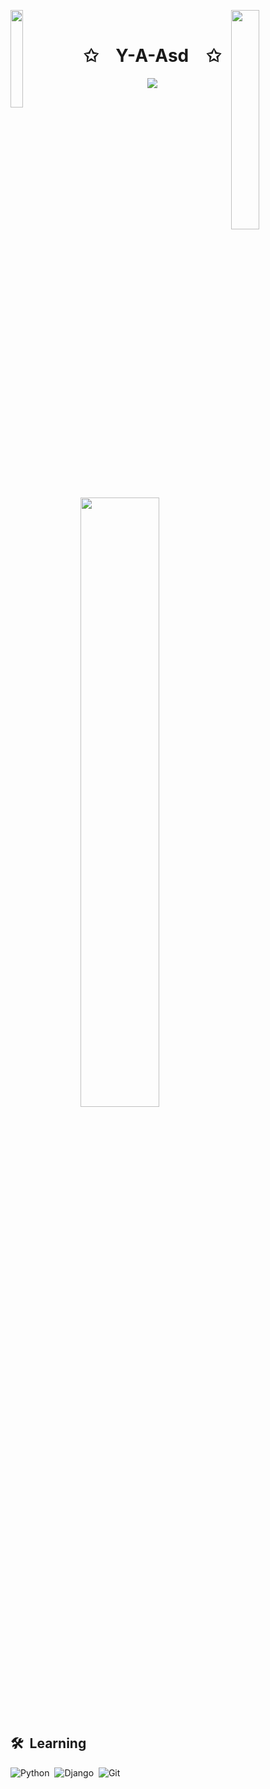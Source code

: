 <img align="left" src="https://user-images.githubusercontent.com/65187002/144930161-2f783401-8d27-4fdf-a2f7-cc0ba32f1f1f.gif" width="20%" style="display:inline;"><img align="right" src="https://user-images.githubusercontent.com/65187002/144930161-2f783401-8d27-4fdf-a2f7-cc0ba32f1f1f.gif" width="30%" style="display:inline;">
<br>
<p align="center">
    <h1 align="center">✩&emsp;Y-A-Asd&emsp;✩</h1>
</p>



<p align="center">
    <img src="https://readme-typing-svg.herokuapp.com?font=Fira+Code&duration=2000&pause=500&color=22779C&width=500&lines=Whats+up+!;I%E2%80%99m+currently+learning+**PYTHON%2CDJANGO**;Ask+me+about+**Linux+%F0%9F%90%A7**+%7C+**Python**+%F0%9F%90%8D;**I+%E2%9D%A4%EF%B8%8F%EF%B8%8F+Python+%2B+Linux+%2B+%E2%98%95**+!">
</p>


<p align="center">
     <a href="https://github.com/yosofasady2"><img width="50%" src="https://github-readme-stats.vercel.app/api/top-langs/?username=Y-A-Asd&theme=dark&hide=html,css,cmake&layout=compact&langs_count=5&bg_color=101010&hide_title=true"></a>
   
</p>


## 🛠 &nbsp;Learning

![Python](https://img.shields.io/badge/-Python-05122A?style=flat&logo=python)&nbsp;
![Django](https://img.shields.io/badge/-Django-05122A?style=flat&logo=django)&nbsp;
![Git](https://img.shields.io/badge/-Git-05122A?style=flat&logo=git)&nbsp;

